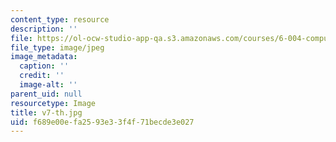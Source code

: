 ```yaml
---
content_type: resource
description: ''
file: https://ol-ocw-studio-app-qa.s3.amazonaws.com/courses/6-004-computation-structures-spring-2017/f689e00efa2593e33f4f71becde3e027_v7-th.jpg
file_type: image/jpeg
image_metadata:
  caption: ''
  credit: ''
  image-alt: ''
parent_uid: null
resourcetype: Image
title: v7-th.jpg
uid: f689e00e-fa25-93e3-3f4f-71becde3e027
---
```

